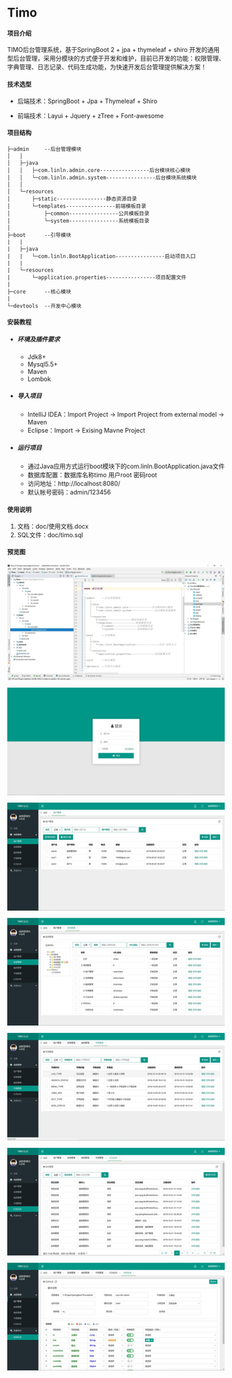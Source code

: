 # Timo

#### 项目介绍
TIMO后台管理系统，基于SpringBoot 2 + jpa + thymeleaf + shiro 开发的通用型后台管理，采用分模块的方式便于开发和维护，目前已开发的功能：权限管理、字典管理、日志记录、代码生成功能，为快速开发后台管理提供解决方案！

#### 技术选型

- 后端技术：SpringBoot + Jpa + Thymeleaf + Shiro 


- 前端技术：Layui + Jquery  + zTree + Font-awesome

#### 项目结构

```
├─admin		--后台管理模块
│	│
│	├─java
│	│	├─com.linln.admin.core----------------后台模块核心模块
│	│	└─com.linln.admin.system----------------后台模块系统模块
│	│	
│	└─resources
│		├─static----------------静态资源目录
│		└─templates----------------前端模板目录
│			├─common----------------公共模板目录
│			└─system----------------系统模板目录
│
├─boot		--引导模块
|	|
|	├─java
|	|	└─com.linln.BootApplication----------------启动项目入口
|	|
|	└─resources
|		└─application.properties----------------项目配置文件
|	
├─core		--核心模块
|	
└─devtools	--开发中心模块
```


#### 安装教程

- ##### 环境及插件要求

   - Jdk8+
   - Mysql5.5+
   - Maven
   - Lombok

- ##### 导入项目

   - IntelliJ IDEA：Import Project -> Import Project from external model -> Maven
   - Eclipse：Import -> Exising Mavne Project


- ##### 运行项目

  - 通过Java应用方式运行boot模块下的com.linln.BootApplication.java文件
  - 数据库配置：数据库名称timo   用户root    密码root
  - 访问地址：http://localhost:8080/
  - 默认帐号密码：admin/123456

#### 使用说明

1. 文档：doc/使用文档.docx
2. SQL文件：doc/timo.sql

#### 预览图

![项目结构图](./doc/images/项目结构图.jpg)

![登录页面](./doc/images/登录页面.jpg)

![用户管理](./doc/images/用户管理.jpg)

![菜单管理](./doc/images/菜单管理.jpg)

![字典管理](./doc/images/字典管理.jpg)

![行为日志](./doc/images/行为日志.jpg)

![代码生成](./doc/images/代码生成.jpg)

